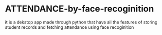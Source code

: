 # ATTENDANCE-by-face-recoginition
it is a dekstop app made through python that have all the features of storing student records and fetching attendance using face recoginition
